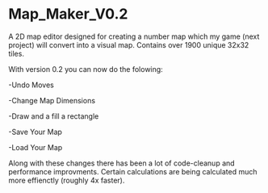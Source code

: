 # Map_Maker_V0.2
A 2D map editor designed for creating a number map which my game (next project)
will convert into a visual map. Contains over 1900 unique 32x32 tiles.

With version 0.2 you can now do the folowing:

-Undo Moves

-Change Map Dimensions

-Draw and a fill a rectangle

-Save Your Map

-Load Your Map

Along with these changes there has been a lot of code-cleanup and
performance improvments. Certain calculations are being calculated 
much more effienctly (roughly 4x faster).
